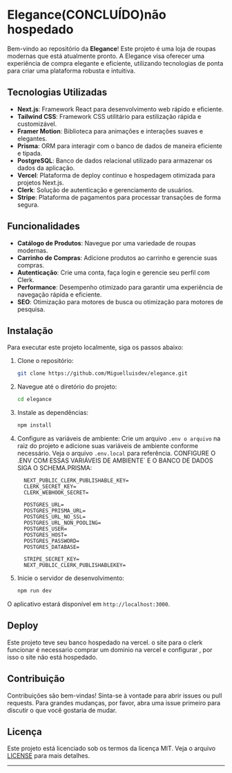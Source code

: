
# Elegance(CONCLUÍDO)não hospedado

Bem-vindo ao repositório da **Elegance**! Este projeto é uma loja de roupas modernas que está atualmente pronto. A Elegance visa oferecer uma experiência de compra elegante e eficiente, utilizando tecnologias de ponta para criar uma plataforma robusta e intuitiva.

## Tecnologias Utilizadas

- **Next.js**: Framework React para desenvolvimento web rápido e eficiente.
- **Tailwind CSS**: Framework CSS utilitário para estilização rápida e customizável.
- **Framer Motion**: Biblioteca para animações e interações suaves e elegantes.
- **Prisma**: ORM para interagir com o banco de dados de maneira eficiente e tipada.
- **PostgreSQL**: Banco de dados relacional utilizado para armazenar os dados da aplicação.
- **Vercel**: Plataforma de deploy contínuo e hospedagem otimizada para projetos Next.js.
- **Clerk**: Solução de autenticação e gerenciamento de usuários.
- **Stripe**: Plataforma de pagamentos para processar transações de forma segura.

## Funcionalidades

- **Catálogo de Produtos**: Navegue por uma variedade de roupas modernas.
- **Carrinho de Compras**: Adicione produtos ao carrinho e gerencie suas compras.
- **Autenticação**: Crie uma conta, faça login e gerencie seu perfil com Clerk.
- **Performance**: Desempenho otimizado para garantir uma experiência de navegação rápida e eficiente.
- **SEO**: Otimização para motores de busca ou otimização para motores de pesquisa.
## Instalação

Para executar este projeto localmente, siga os passos abaixo:

1. Clone o repositório:
   ```bash
   git clone https://github.com/Miguelluisdev/elegance.git
   ```

2. Navegue até o diretório do projeto:
   ```bash
   cd elegance
   ```

3. Instale as dependências:
   ```bash
   npm install
   ```

4. Configure as variáveis de ambiente:
   Crie um arquivo `.env o arquivo` na raiz do projeto e adicione suas variáveis de ambiente conforme necessário. Veja o arquivo `.env.local` para referência.
      CONFIGURE O .ENV COM ESSAS VARIÁVEIS DE AMBIENTE` E O BANCO DE DADOS SIGA O SCHEMA.PRISMA:

         NEXT_PUBLIC_CLERK_PUBLISHABLE_KEY=
         CLERK_SECRET_KEY=
         CLERK_WEBHOOK_SECRET=
         
         POSTGRES_URL=
         POSTGRES_PRISMA_URL=
         POSTGRES_URL_NO_SSL=
         POSTGRES_URL_NON_POOLING=
         POSTGRES_USER=
         POSTGRES_HOST=
         POSTGRES_PASSWORD=
         POSTGRES_DATABASE=
         
         STRIPE_SECRET_KEY=
         NEXT_PUBLIC_CLERK_PUBLISHABLEKEY=


6. Inicie o servidor de desenvolvimento:
   ```bash
   npm run dev
   ```

O aplicativo estará disponível em `http://localhost:3000`.

## Deploy

Este projeto teve seu banco hospedado na vercel. o site para o clerk funcionar é necessario comprar um dominio na vercel e configurar , por isso o site não está hospedado.

## Contribuição

Contribuições são bem-vindas! Sinta-se à vontade para abrir issues ou pull requests. Para grandes mudanças, por favor, abra uma issue primeiro para discutir o que você gostaria de mudar.

## Licença

Este projeto está licenciado sob os termos da licença MIT. Veja o arquivo [LICENSE](LICENSE) para mais detalhes.

---
